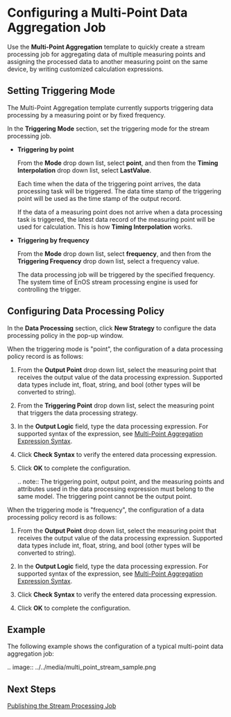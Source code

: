 # Configuring a Multi-Point Data Aggregation Job

Use the **Multi-Point Aggregation** template to quickly create a stream processing job for aggregating data of multiple measuring points and assigning the processed data to another measuring point on the same device, by writing customized calculation expressions.

## Setting Triggering Mode

The Multi-Point Aggregation template currently supports triggering data processing by a measuring point or by fixed frequency.

In the **Triggering Mode** section, set the triggering mode for the stream processing job.

- **Triggering by point**

  From the **Mode** drop down list, select **point**, and then from the **Timing Interpolation** drop down list, select **LastValue**.

  Each time when the data of the triggering point arrives, the data processing task will be triggered. The data time stamp of the triggering point will be used as the time stamp of the output record.

  If the data of a measuring point does not arrive when a data processing task is triggered, the latest data record of the measuring point will be used for calculation. This is how **Timing Interpolation** works.   

- **Triggering by frequency**

  From the **Mode** drop down list, select **frequency**, and then from the **Triggering Frequency** drop down list, select a frequency value.

  The data processing job will be triggered by the specified frequency. The system time of EnOS stream processing engine is used for controlling the trigger.

## Configuring Data Processing Policy

In the **Data Processing** section, click **New Strategy** to configure the data processing policy in the pop-up window.

When the triggering mode is "point", the configuration of a data processing policy record is as follows:

1. From the **Output Point** drop down list, select the measuring point that receives the output value of the data processing expression. Supported data types include int, float, string, and bool (other types will be converted to string).

2. From the **Triggering Point** drop down list, select the measuring point that triggers the data processing strategy.

3. In the **Output Logic** field, type the data processing expression. For supported syntax of the expression, see [Multi-Point Aggregation Expression Syntax](../../reference/statement_syntax).

4. Click **Check Syntax** to verify the entered data processing expression.

5. Click **OK** to complete the configuration.

   .. note:: The triggering point, output point, and the measuring points and attributes used in the data processing expression must belong to the same model. The triggering point cannot be the output point.

When the triggering mode is "frequency", the configuration of a data processing policy record is as follows:

1. From the **Output Point** drop down list, select the measuring point that receives the output value of the data processing expression. Supported data types include int, float, string, and bool (other types will be converted to string).

2. In the **Output Logic** field, type the data processing expression. For supported syntax of the expression, see [Multi-Point Aggregation Expression Syntax](../../reference/statement_syntax).

3. Click **Check Syntax** to verify the entered data processing expression.

4. Click **OK** to complete the configuration.

## Example

The following example shows the configuration of a typical multi-point data aggregation job:

.. image:: ../../media/multi_point_stream_sample.png

## Next Steps

[Publishing the Stream Processing Job](publishing_job)
